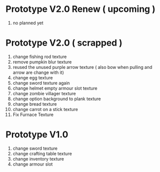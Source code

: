 # Prototype V2.0 Renew ( upcoming )
1. no planned yet
# Prototype V2.0 ( scrapped )
1. change fishing rod texture
2. remove pumpkin blur texture
3. reused the unused purple arrow texture ( also bow when pulling and arrow are change with it)
4. change egg texture
5. change sword texture again 
6. change helmet empty armour slot texture  
7. change zombie villager texture
8. change option background to plank texture
9. change bread texture 
10. change carrot on a stick texture
11. Fix Furnace Texture                
# Prototype V1.0
1. change sword texture
2. change crafting table texture
3. change inventory texture
4. change armour slot
